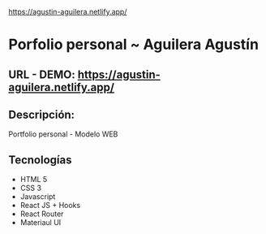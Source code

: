 https://agustin-aguilera.netlify.app/


# Porfolio personal ~ Aguilera Agustín


## URL - DEMO: https://agustin-aguilera.netlify.app/


## Descripción: 
Portfolio personal - Modelo WEB

## Tecnologías
- HTML 5
- CSS 3
- Javascript
- React JS + Hooks
- React Router
- Materiaul UI
